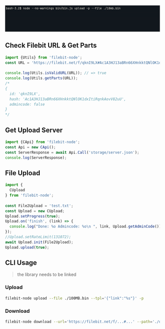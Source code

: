 ![](img/shell.gif)

## Check Filebit URL & Get Parts
```javascript
import {Utils} from 'filebit-node';
const URL = 'https://filebit.net/f/qknI9LX#Ac1A3HJ13aBRn66XHnkktQNlOK1dxItiRqnkAovV82uU';

console.log(Utils.isValidURL(URL)); // => true
console.log(Utils.getParts(URL));
/*
{
  id: 'qknI9LX',
  hash: 'Ac1A3HJ13aBRn66XHnkktQNlOK1dxItiRqnkAovV82uU',
  admincode: false
}
*/
```

## Get Upload Server
```javascript
import {CApi} from 'filebit-node';
const Api = new CApi();
const ServerResponse = await Api.Call('storage/server.json');
console.log(ServerResponse);
```

## File Upload
```javascript
import {
  CUpload
} from 'filebit-node';

const File2Upload = 'test.txt';
const Upload = new CUpload;
Upload.setProgress(true);
Upload.on('finish', (link) => {
  console.log("Done: %o Admincode: %o\n ", link, Upload.getAdminCode())
});
//Upload.setRateLimit(131072);
await Upload.init(File2Upload);
Upload.upload(true);
```

## CLI Usage
> the library needs to be linked
### Upload
```bash
filebit-node upload --file ./100MB.bin --tpl='{"link":"%s"}' -p
```

### Download
```bash
filebit-node download --url='https://filebit.net/f/...#...' --path='./downloaded.bin' -p --tpl='{"path":"%s"}'
```
